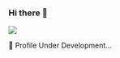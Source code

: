 ### Hi there 👋

![](https://github-readme-stats.vercel.app/api/?username=mayank-1&show_icons=true)

<!--
**mayank-1/mayank-1** is a ✨ _special_ ✨ repository because its `README.md` (this file) appears on your GitHub profile.

Here are some ideas to get you started:


- 🌱 I’m currently learning Vue
- 👯 I’m looking to collaborate on Open Source Projects
- 💬 Ask me about Technology, Programming and Cycling
- 📫 How to reach me: 
- 😄 Pronouns: ...
- ⚡ Fun fact: ...
-->
🔭 Profile Under Development...
